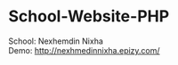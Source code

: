 # School-Website-PHP
  School: Nexhemdin Nixha <br />
  Demo: http://nexhmedinnixha.epizy.com/ <br />

